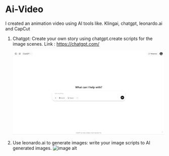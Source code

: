 # Ai-Video
I created an animation video using AI tools like. Klingai, chatgpt, leonardo.ai and CapCut

01. Chatgpt:
    Create your own story using chatgpt.create scripts for the image scenes.           Link : https://chatgpt.com/

    ![image alt](https://github.com/Senura-Peiris/Ai-Video/blob/main/chatgpt%20image.png)

02. Use leonardo.ai to generate images:
      write your image scripts to AI generated images.
    ![image alt]()
